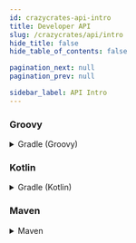 ```yaml
---
id: crazycrates-api-intro
title: Developer API
slug: /crazycrates/api/intro
hide_title: false
hide_table_of_contents: false

pagination_next: null
pagination_prev: null

sidebar_label: API Intro
---
```

### Groovy
<details>
 <summary>
   Gradle (Groovy)
 </summary>

```gradle
repositories {
    maven {
        url = "https://repo.crazycrew.us/snapshots"
    }
}
```

```gradle
dependencies {
    compileOnly "us.crazycrew.crazycrates:api:1.0-snapshot"
}
```
</details>

### Kotlin
<details>
 <summary>
   Gradle (Kotlin)
 </summary>

```gradle
repositories {
    maven("https://repo.crazycrew.us/snapshots")
}
```

```gradle
dependencies {
    compileOnly("us.crazycrew.crazycrates:api:1.0-snapshot")
}
```
</details>

### Maven
<details>
 <summary>
   Maven
 </summary>

```xml
<repository>
  <id>crazycrew-releases</id>
  <url>https://repo.crazycrew.us/snapshots</url>
</repository>
```

```xml
<dependency>
  <groupId>us.crazycrew.crazycrates</groupId>
  <artifactId>api</artifactId>
  <version>1.0-snapshot</version>
  <scope>provided</scope>
 </dependency>
```
</details>
